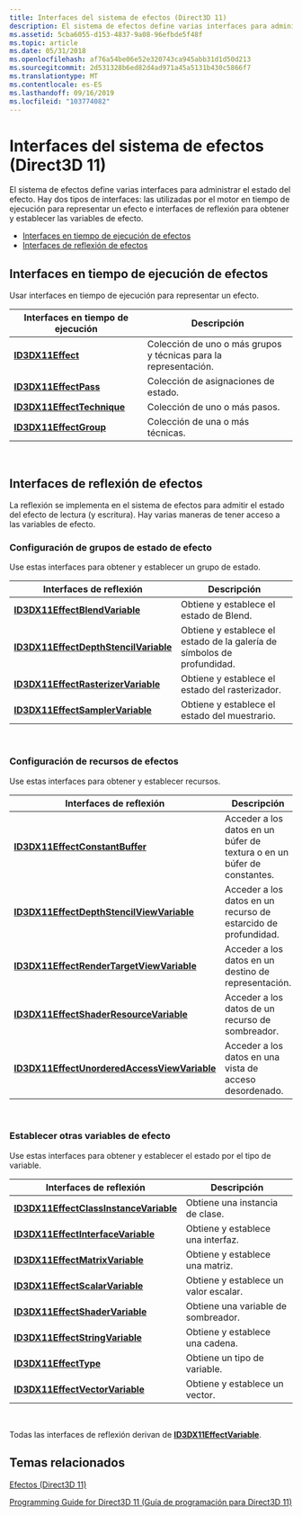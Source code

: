 ```yaml
---
title: Interfaces del sistema de efectos (Direct3D 11)
description: El sistema de efectos define varias interfaces para administrar el estado del efecto.
ms.assetid: 5cba6055-d153-4837-9a08-96efbde5f48f
ms.topic: article
ms.date: 05/31/2018
ms.openlocfilehash: af76a54be06e52e320743ca945abb31d1d50d213
ms.sourcegitcommit: 2d531328b6ed82d4ad971a45a5131b430c5866f7
ms.translationtype: MT
ms.contentlocale: es-ES
ms.lasthandoff: 09/16/2019
ms.locfileid: "103774082"
---
```

# <a name="effect-system-interfaces-direct3d-11"></a>Interfaces del sistema de efectos (Direct3D 11)

El sistema de efectos define varias interfaces para administrar el estado del efecto. Hay dos tipos de interfaces: las utilizadas por el motor en tiempo de ejecución para representar un efecto e interfaces de reflexión para obtener y establecer las variables de efecto.

-   [Interfaces en tiempo de ejecución de efectos](#effect-runtime-interfaces)
-   [Interfaces de reflexión de efectos](#effect-reflection-interfaces)

## <a name="effect-runtime-interfaces"></a>Interfaces en tiempo de ejecución de efectos

Usar interfaces en tiempo de ejecución para representar un efecto.



| Interfaces en tiempo de ejecución                                       | Descripción                                                    |
|----------------------------------------------------------|----------------------------------------------------------------|
| [**ID3DX11Effect**](id3dx11effect.md)                   | Colección de uno o más grupos y técnicas para la representación. |
| [**ID3DX11EffectPass**](id3dx11effectpass.md)           | Colección de asignaciones de estado.                             |
| [**ID3DX11EffectTechnique**](id3dx11effecttechnique.md) | Colección de uno o más pasos.                            |
| [**ID3DX11EffectGroup**](id3dx11effectgroup.md)         | Colección de una o más técnicas.                        |



 

## <a name="effect-reflection-interfaces"></a>Interfaces de reflexión de efectos

La reflexión se implementa en el sistema de efectos para admitir el estado del efecto de lectura (y escritura). Hay varias maneras de tener acceso a las variables de efecto.

### <a name="setting-groups-of-effect-state"></a>Configuración de grupos de estado de efecto

Use estas interfaces para obtener y establecer un grupo de estado.



| Interfaces de reflexión                                                          | Descripción                      |
|--------------------------------------------------------------------------------|----------------------------------|
| [**ID3DX11EffectBlendVariable**](id3dx11effectblendvariable.md)               | Obtiene y establece el estado de Blend.         |
| [**ID3DX11EffectDepthStencilVariable**](id3dx11effectdepthstencilvariable.md) | Obtiene y establece el estado de la galería de símbolos de profundidad. |
| [**ID3DX11EffectRasterizerVariable**](id3dx11effectrasterizervariable.md)     | Obtiene y establece el estado del rasterizador.    |
| [**ID3DX11EffectSamplerVariable**](id3dx11effectsamplervariable.md)           | Obtiene y establece el estado del muestrario.       |



 

### <a name="setting-effect-resources"></a>Configuración de recursos de efectos

Use estas interfaces para obtener y establecer recursos.



| Interfaces de reflexión                                                                        | Descripción                                         |
|----------------------------------------------------------------------------------------------|-----------------------------------------------------|
| [**ID3DX11EffectConstantBuffer**](id3dx11effectconstantbuffer.md)                           | Acceder a los datos en un búfer de textura o en un búfer de constantes. |
| [**ID3DX11EffectDepthStencilViewVariable**](id3dx11effectdepthstencilviewvariable.md)       | Acceder a los datos en un recurso de estarcido de profundidad.            |
| [**ID3DX11EffectRenderTargetViewVariable**](id3dx11effectrendertargetviewvariable.md)       | Acceder a los datos en un destino de representación.                     |
| [**ID3DX11EffectShaderResourceVariable**](id3dx11effectshaderresourcevariable.md)           | Acceder a los datos de un recurso de sombreador.                   |
| [**ID3DX11EffectUnorderedAccessViewVariable**](id3dx11effectunorderedaccessviewvariable.md) | Acceder a los datos en una vista de acceso desordenado.            |



 

### <a name="setting-other-effect-variables"></a>Establecer otras variables de efecto

Use estas interfaces para obtener y establecer el estado por el tipo de variable.



| Interfaces de reflexión                                                            | Descripción               |
|----------------------------------------------------------------------------------|---------------------------|
| [**ID3DX11EffectClassInstanceVariable**](id3dx11effectclassinstancevariable.md) | Obtiene una instancia de clase.     |
| [**ID3DX11EffectInterfaceVariable**](id3dx11effectinterfacevariable.md)         | Obtiene y establece una interfaz. |
| [**ID3DX11EffectMatrixVariable**](id3dx11effectmatrixvariable.md)               | Obtiene y establece una matriz.     |
| [**ID3DX11EffectScalarVariable**](id3dx11effectscalarvariable.md)               | Obtiene y establece un valor escalar.     |
| [**ID3DX11EffectShaderVariable**](id3dx11effectshadervariable.md)               | Obtiene una variable de sombreador.    |
| [**ID3DX11EffectStringVariable**](id3dx11effectstringvariable.md)               | Obtiene y establece una cadena.     |
| [**ID3DX11EffectType**](id3dx11effecttype.md)                                   | Obtiene un tipo de variable.      |
| [**ID3DX11EffectVectorVariable**](id3dx11effectvectorvariable.md)               | Obtiene y establece un vector.     |



 

Todas las interfaces de reflexión derivan de [**ID3DX11EffectVariable**](id3dx11effectvariable.md).

## <a name="related-topics"></a>Temas relacionados

<dl> <dt>

[Efectos (Direct3D 11)](d3d11-graphics-programming-guide-effects.md)
</dt> <dt>

[Programming Guide for Direct3D 11 (Guía de programación para Direct3D 11)](dx-graphics-overviews.md)
</dt> </dl>

 

 




